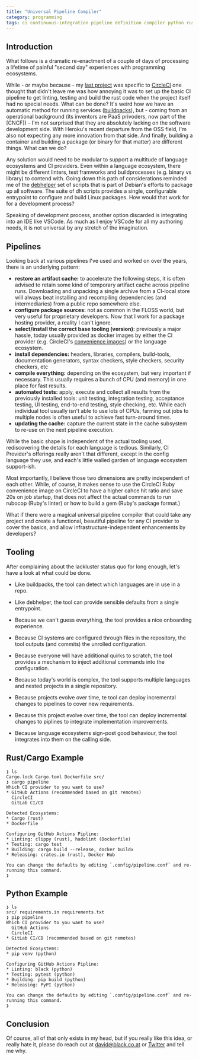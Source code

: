 ```yaml
---
title: "Universal Pipeline Compiler"
category: programming
tags: ci continuous-integration pipeline definition compiler python rust experiment design
---
```


## Introduction

What follows is a dramatic re-enactment of a couple of days of processing a lifetime of painful "second day" experiences with programming ecosystems.

While - or maybe because - my [last project](https://twitter.com/dev_el_ops/status/1573756127455608838) was specific to [CircleCI](https://circleci.com) one thought that didn't leave me was how annoying it was to set up the basic CI pipeline to get linting, testing and build the rust code when the project itself had no special needs. What can be done? It's weird how we have an automatic method for running services ([buildpacks](https://buildpacks.io/)), but - coming from an operational background (its inventors are PaaS privoders, now part of the [CNCF]) - I'm not surprised that they are absolutely lacking on the software development side. With Heroku's recent departure from the OSS field, I'm also not expecting any more innovation from that side. And finally, building a container and building a package (or binary for that matter) are different things. What can we do? 

Any solution would need to be modular to support a multitude of language ecosystems and CI providers. Even within a language ecosystem, there might be different linters, test framworks and buildprocesses (e.g. binary vs library) to contend with. Going down this path of considerations reminded me of the [debhelper](https://salsa.debian.org/debian/debhelper) set of scripts that is part of Debian's efforts to package up all software. The suite of dh scripts provides a single, configurable entrypoint to configure and build Linux packages. How would that work for for a development process?

Speaking of development process, another option discarded is integrating into an IDE like VSCode. As much as I enjoy VSCode for all my authoring needs, it is not universal by any stretch of the imagination.

## Pipelines

Looking back at various pipelines I've used and worked on over the years, there is an underlying pattern:

* **restore an artifact cache:** to accelerate the following steps, it is often advised to retain some kind of temporary artifact cache across pipeline runs. Downloading and unpacking a single archive from a CI-local store will always beat installing and recompiling dependencies (and intermediaries) from a public repo somewhere else.
* **configure package sources:** not as common in the FLOSS world, but very useful for proprietary developers. Now that I work for a package hosting provider, a reality I can't ignore.
* **select/install the correct base tooling (version):** previously a major hassle, today usually provided as docker images by either the CI provider (e.g. CircleCI's [convenience images](https://circleci.com/docs/circleci-images)) or the language ecosystem.
* **install dependencies:** headers, libraries, compilers, build-tools, documentation generators, syntax checkers, style checkers, security checkers, etc
* **compile everything:** depending on the ecosystem, but very important if necessary. This usually requires a bunch of CPU (and memory) in one place for fast results.
* **automated tests:** apply, execute and collect all results from the previously installed tools: unit testing, integration testing, acceptance testing, UI testing, end-to-end testing, style checking, etc. While each individual tool usually isn't able to use lots of CPUs, farming out jobs to multiple nodes is often useful to achieve fast turn-around times.
* **updating the cache:** capture the current state in the cache subsystem to re-use on the next pipeline execution.

While the basic shape is independent of the actual tooling used, rediscovering the details for each language is tedious. Similarly, CI Provider's offerings really aren't that different, except in the config language they use, and each's little walled garden of language ecosystem support-ish.

Most importantly, I believe those two dimensions are pretty independent of each other. While, of course, it makes sense to use the CircleCI Ruby convenience image on CircleCI to have a higher cahce hit ratio and save 20s on job startup, that does not affect the actual commands to run rubocop (Ruby's linter) or how to build a gem (Ruby's package format.)

What if there were a magical universal pipeline compiler that could take any project and create a functional, beautiful pipeline for any CI provider to cover the basics, and allow infrastructure-independent enhancements by developers?

## Tooling

After complaining about the lackluster status quo for long enough, let's have a look at what could be done.

* Like buildpacks, the tool can detect which languages are in use in a repo.
* Like debhelper, the tool can provide sensible defaults from a single entrypoint.

* Because we can't guess everything, the tool provides a nice onboarding experience.
* Because CI systems are configured through files in the repository, the tool outputs (and commits) the unrolled configuration.
* Because everyone will have additional quirks to scratch, the tool provides a mechanism to inject additional commands into the configuration.
* Because today's world is complex, the tool supports multiple languages and nested projects in a single repository.
* Because projects evolve over time, te tool can deploy incremental changes to pipelines to cover new requirements.
* Because this project evolve over time, the tool can deploy incremental changes to piplines to integrate implementation improvements.
* Because language ecosystems sign-post good behaviour, the tool integrates into them on the calling side.

## Rust/Cargo Example

```
❯ ls
Cargo.lock Cargo.toml Dockerfile src/ 
❯ cargo pipeline
Which CI provider to you want to use?
* GitHub Actions (recommended based on git remotes)
  CircleCI
  GitLab CI/CD

Detected Ecosystems:
* Cargo (rust)
* Dockerfile

Configuring GitHub Actions Pipline:
* Linting: clippy (rust), hadolint (Dockerfile)
* Testing: cargo test
* Building: cargo build --release, docker buildx
* Releasing: crates.io (rust), Docker Hub

You can change the defaults by editing `.config/pipeline.conf` and re-running this command.
❯
```

## Python Example

```
❯ ls
src/ requirements.in requirements.txt
❯ pip pipeline
Which CI provider to you want to use?
  GitHub Actions
  CircleCI
* GitLab CI/CD (recommended based on git remotes)

Detected Ecosystems:
* pip venv (python)

Configuring GitHub Actions Pipline:
* Linting: black (python)
* Testing: pytest (python)
* Building: pip build (python)
* Releasing: PyPI (python)

You can change the defaults by editing `.config/pipeline.conf` and re-running this command.
❯
```

## Conclusion

Of course, all of that only exists in my head, but if you really like this idea, or really hate it, please do reach out at <david@black.co.at> or [Twitter](https://twitter.com/dev_el_ops) and tell me why.